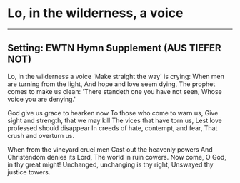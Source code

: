 # Lo, in the wilderness, a voice

***

## Setting: EWTN Hymn Supplement (AUS TIEFER NOT)

Lo, in the wilderness a voice
'Make straight the way' is crying:
When men are turning from the light,
And hope and love seem dying,
The prophet comes to make us clean:
'There standeth one you have not seen,
Whose voice you are denying.'

God give us grace to hearken now
To those who come to warn us,
Give sight and strength, that we may kill
The vices that have torn us,
Lest love professed should disappear
In creeds of hate, contempt, and fear,
That crush and overturn us.

When from the vineyard cruel men
Cast out the heavenly powers
And Christendom denies its Lord,
The world in ruin cowers.
Now come, O God, in thy great might!
Unchanged, unchanging is thy right,
Unswayed thy justice towers.